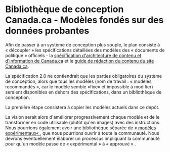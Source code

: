 # Bibliothèque de conception Canada.ca - Modèles fondés sur des données probantes

Afin de passer à un système de conception plus souple, le plan consiste à &laquo;&nbsp;découpler&nbsp;&raquo; les spécifications détaillées des modèles des &laquo;&nbsp;documents de politique&nbsp;&raquo; officiels - la [spécification d'architecture de contenu et d'information de Canada.ca](https://conception.canada.ca/architecture/specifications-contenu-architecture-information-canada.html) et le [guide de rédaction du contenu du site Canada.ca](https://conception.canada.ca/guide-redaction/).

La spécification 2.0 ne contiendrait que les parties obligatoires du système de conception, alors que tous les modèles (nom de travail&nbsp;: &laquo;&nbsp;modèles recommandés&nbsp;&raquo;, car le modèle semble «fixe» et impossible à modifier) seraient disponibles en dehors des spécifications, dans un bibliothèque de conception.

La première étape consistera à copier les modèles actuels dans ce dépôt.

La vision serait alors d'améliorer progressivement chaque modèle et de le transformer en code utilisable (plutôt qu'en images) avec des instructions. Nous pourrions également avoir une bibliothèque séparée de [&laquo;&nbsp;modèles expérimentaux&laquo;&nbsp;](https://github.com/canada-ca/design-system-systeme-conception), que nous pourrions ouvrir à toute la communauté. Nous devrons éventuellement élaborer un processus impliquant la communauté pour qu'un modèle passe de &laquo;&nbsp;expérimental&nbsp;&raquo;
 à &laquo;&nbsp;approuvé&nbsp;&raquo;
.
